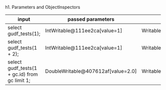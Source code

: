 h1. Parameters and ObjectInspectors

| input | passed parameters | ObjectInspectors |
| --------------- | ---------------- | ---------------- |    
| select gudf_tests(1); | IntWritable@111ee2ca[value=1] | WritableConstantIntObjectInspector |
| select gudf_tests(1 + 2); | IntWritable@111ee2ca[value=1] | WritableConstantIntObjectInspector |
| select gudf_tests(1 + gc.id) from gc limit 1; | DoubleWritable@407612af[value=2.0] | WritableDoubleObjectInspector |




